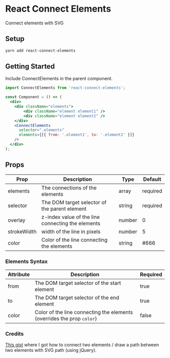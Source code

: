 # React Connect Elements

Connect elements with SVG

## Setup

```bash
yarn add react-connect-elements
```

## Getting Started
Include ConnectElements in the parent component.

```jsx
import ConnectElements from 'react-connect-elements';

const Component = () => (
  <div>
    <div className="elements">
        <div className="element element1" />
        <div className="element element2" />
    </div>
    <ConnectElements
      selector=".elements"
      elements={[{ from: '.element1', to: '.element2' }]}
    />
  </div>
);
```

## Props

|Prop|Description|Type|Default|
|---|---|---|---|
|elements|The connections of the elements|array|required|
|selector|The DOM target selector of the parent element|string|required|
|overlay|z-index value of the line connecting the elements|number|0|
|strokeWidth|width of the line in pixels|number|5|
|color|Color of the line connecting the elements|string|#666|

### Elements Syntax

|Attribute|Description|Required|
|---|---|---|
|from|The DOM target selector of the start element|true|
|to|The DOM target selector of the end element|true|
|color|Color of the line connecting the elements (overrides the prop `color`) |false|

### Credits

[This gist](https://gist.github.com/pmkary/3694ac1a2e89cc74a3777529a69cfcb3) where I got how to connect two elements / draw a path between two elements with SVG path (using jQuery).
